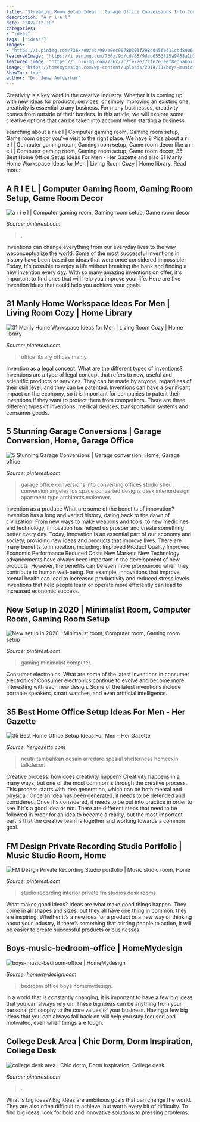 ```yaml
---
title: "Streaming Room Setup Ideas : Garage Office Conversions Into Converting Offices Studio Shed Conversion Angeles Los Space Converted Designs Desk Interiordesign Apartment Type Architects Makeover"
description: "A r i e l"
date: "2022-12-18"
categories:
- "ideas"
tags: ["ideas"]
images:
- "https://i.pinimg.com/736x/e0/ec/90/e0ec90780303f298dd456e411cdd8906.jpg"
featuredImage: "https://i.pinimg.com/736x/9d/cd/65/9dcd6553f25a9458a1b2d9714642b330.jpg"
featured_image: "https://i.pinimg.com/736x/7c/fe/2e/7cfe2e3eef8ed5abb7a93d2647eb1b58--garage-office-office-setup.jpg"
image: "https://homemydesign.com/wp-content/uploads/2014/11/boys-music-bedroom-office.jpg"
ShowToc: true
author: "Dr. Jena Aufderhar"
---
```



Creativity is a key word in the creative industry. Whether it is coming up with new ideas for products, services, or simply improving an existing one, creativity is essential to any business. For many businesses, creativity comes from outside of their borders. In this article, we will explore some creative options that can be taken into account when starting a business.

	

		
searching about a r i e l | Computer gaming room, Gaming room setup, Game room decor you've visit to the right place. We have 8 Pics about a r i e l | Computer gaming room, Gaming room setup, Game room decor like a r i e l | Computer gaming room, Gaming room setup, Game room decor, 35 Best Home Office Setup Ideas For Men - Her Gazette and also 31 Manly Home Workspace Ideas for Men | Living Room Cozy | Home library. Read more:
		
    
## A R I E L | Computer Gaming Room, Gaming Room Setup, Game Room Decor

<img loading=lazy src="https://i.pinimg.com/736x/e0/ec/90/e0ec90780303f298dd456e411cdd8906.jpg" onerror="this.onerror=null;this.src='https://tse3.mm.bing.net/th?id=OIP.O6QLvBJ5FeN5pHVM3rmGzAHaJ3&amp;pid=15.1';" alt="a r i e l | Computer gaming room, Gaming room setup, Game room decor">

_Source: pinterest.com_

>. 

	

Inventions can change everything from our everyday lives to the way weconceptualize the world. Some of the most successful inventions in history have been based on ideas that were once considered impossible. Today, it's possible to enjoy a life without breaking the bank and finding a new invention every day. With so many amazing inventions on offer, it's important to find ones that will help you improve your life. Here are five Invention Ideas that could help you achieve your goals.

    
## 31 Manly Home Workspace Ideas For Men | Living Room Cozy | Home Library

<img loading=lazy src="https://i.pinimg.com/736x/30/ac/25/30ac258d567bf3c5cd6426fa22cbbc97.jpg" onerror="this.onerror=null;this.src='https://tse1.mm.bing.net/th?id=OIP.so6aIIPBA8LH3CyhU7j1KAHaJ5&amp;pid=15.1';" alt="31 Manly Home Workspace Ideas for Men | Living Room Cozy | Home library">

_Source: pinterest.com_

>office library offices manly. 

	

Invention as a legal concept: What are the different types of inventions?
Inventions are a type of legal concept that refers to new, useful and scientific products or services. They can be made by anyone, regardless of their skill level, and they can be patented. Inventions can have a significant impact on the economy, so it is important for companies to patent their inventions if they want to protect them from competitors. There are three different types of inventions: medical devices, transportation systems and consumer goods.

    
## 5 Stunning Garage Conversions | Garage Conversion, Home, Garage Office

<img loading=lazy src="https://i.pinimg.com/736x/7c/fe/2e/7cfe2e3eef8ed5abb7a93d2647eb1b58--garage-office-office-setup.jpg" onerror="this.onerror=null;this.src='https://tse2.mm.bing.net/th?id=OIP.at0A2HDSxfmNkiu_iT-fJQHaJ3&amp;pid=15.1';" alt="5 Stunning Garage Conversions | Garage conversion, Home, Garage office">

_Source: pinterest.com_

>garage office conversions into converting offices studio shed conversion angeles los space converted designs desk interiordesign apartment type architects makeover. 

	

Invention as a product: What are some of the benefits of innovation?
Invention has a long and varied history, dating back to the dawn of civilization. From new ways to make weapons and tools, to new medicines and technology, innovation has helped us prosper and create something better every day. Today, innovation is an essential part of our economy and society, providing new ideas and products that improve lives. There are many benefits to innovation, including: 
Improved Product Quality 
Improved Economic Performance 
Reduced Costs 
New Markets 
New Technology advancements have always been important in the development of new products. However, the benefits can be even more pronounced when they contribute to human well-being. For example, innovations that improve mental health can lead to increased productivity and reduced stress levels. Inventions that help people learn or operate more efficiently can lead to increased economic success.

    
## New Setup In 2020 | Minimalist Room, Computer Room, Gaming Room Setup

<img loading=lazy src="https://i.pinimg.com/736x/5c/46/f3/5c46f34f34e0d2a6c46d98213039d2dd.jpg" onerror="this.onerror=null;this.src='https://tse4.mm.bing.net/th?id=OIP.Ph1Kq94O06dd9sZIwvP0SgHaJ3&amp;pid=15.1';" alt="New setup in 2020 | Minimalist room, Computer room, Gaming room setup">

_Source: pinterest.com_

>gaming minimalist computer. 

	

Consumer electronics: What are some of the latest inventions in consumer electronics?
Consumer electronics continue to evolve and become more interesting with each new design. Some of the latest inventions include portable speakers, smart watches, and even artificial intelligence.

    
## 35 Best Home Office Setup Ideas For Men - Her Gazette

<img loading=lazy src="https://www.hergazette.com/wp-content/uploads/2020/01/Best-Home-Office-Setup-Ideas-For-Men-4-1.jpg" onerror="this.onerror=null;this.src='https://tse3.mm.bing.net/th?id=OIP.xz6SYpSXQxQdoqL2L20uiwHaKH&amp;pid=15.1';" alt="35 Best Home Office Setup Ideas For Men - Her Gazette">

_Source: hergazette.com_

>neutri tambahkan desain arredare spesial shelterness homeexin talkdecor. 

	

Creative process: how does creativity happen?
Creativity happens in a many ways, but one of the most common is through the creative process. This process starts with idea generation, which can be both mental and physical. Once an idea has been generated, it needs to be defended and considered. Once it's considered, it needs to be put into practice in order to see if it's a good idea or not. There are different steps that need to be followed in order for an idea to become a reality, but the most important part is that the creative team is together and working towards a common goal.

    
## FM Design Private Recording Studio Portfolio | Music Studio Room, Home

<img loading=lazy src="https://i.pinimg.com/736x/84/b6/c1/84b6c13476cad5b7580320e294a82208--recording-studio-studio-design.jpg" onerror="this.onerror=null;this.src='https://tse3.mm.bing.net/th?id=OIP.RyMO9KXxOTfhjVH1CTyQxQHaLW&amp;pid=15.1';" alt="FM Design Private Recording Studio portfolio | Music studio room, Home">

_Source: pinterest.com_

>studio recording interior private fm studios desk rooms. 

	

What makes good ideas?
Ideas are what make good things happen. They come in all shapes and sizes, but they all have one thing in common: they are inspiring. Whether it’s a new idea for a product or a new way of thinking about your industry, if there’s something that stirring people to action, it will be easier to create successful products or businesses.

    
## Boys-music-bedroom-office | HomeMydesign

<img loading=lazy src="https://homemydesign.com/wp-content/uploads/2014/11/boys-music-bedroom-office.jpg" onerror="this.onerror=null;this.src='https://tse2.mm.bing.net/th?id=OIP.uqYyKQjvoXBIgj10ZeGXaQHaLH&amp;pid=15.1';" alt="boys-music-bedroom-office | HomeMydesign">

_Source: homemydesign.com_

>bedroom office boys homemydesign. 

	

In a world that is constantly changing, it is important to have a few big ideas that you can always rely on. These big ideas can be anything from your personal philosophy to the core values of your business. Having a few big ideas that you can always fall back on will help you stay focused and motivated, even when things are tough.

    
## College Desk Area | Chic Dorm, Dorm Inspiration, College Desk

<img loading=lazy src="https://i.pinimg.com/736x/9d/cd/65/9dcd6553f25a9458a1b2d9714642b330.jpg" onerror="this.onerror=null;this.src='https://tse2.mm.bing.net/th?id=OIP.nNegYebyCD5ZvxC8CDYPAAHaJ3&amp;pid=15.1';" alt="college desk area | Chic dorm, Dorm inspiration, College desk">

_Source: pinterest.com_

>. 

	

What is big ideas?
Big ideas are ambitious goals that can change the world. They are also often difficult to achieve, but worth every bit of difficulty. To find big ideas, look for bold and innovative solutions to pressing problems.

